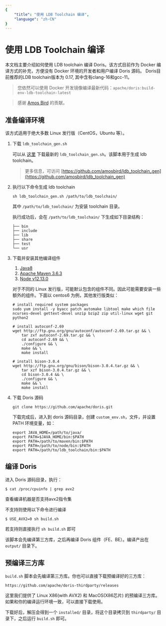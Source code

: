 ```yaml
---
{
    "title": "使用 LDB Toolchain 编译",
    "language": "zh-CN"
}
---
```


<!-- 
Licensed to the Apache Software Foundation (ASF) under one
or more contributor license agreements.  See the NOTICE file
distributed with this work for additional information
regarding copyright ownership.  The ASF licenses this file
to you under the Apache License, Version 2.0 (the
"License"); you may not use this file except in compliance
with the License.  You may obtain a copy of the License at

  http://www.apache.org/licenses/LICENSE-2.0

Unless required by applicable law or agreed to in writing,
software distributed under the License is distributed on an
"AS IS" BASIS, WITHOUT WARRANTIES OR CONDITIONS OF ANY
KIND, either express or implied.  See the License for the
specific language governing permissions and limitations
under the License.
-->

# 使用 LDB Toolchain 编译

本文档主要介绍如何使用 LDB toolchain 编译 Doris。该方式目前作为 Docker 编译方式的补充，方便没有 Docker 环境的开发者和用户编译 Doris 源码。
Doris目前推荐的LDB toolchain版本为 0.17, 其中含有clang-16和gcc-11。

> 您依然可以使用 Docker 开发镜像编译最新代码：`apache/doris:build-env-ldb-toolchain-latest`

> 感谢 [Amos Bird](https://github.com/amosbird) 的贡献。

## 准备编译环境

该方式适用于绝大多数 Linux 发行版（CentOS，Ubuntu 等）。

1. 下载 `ldb_toolchain_gen.sh`

   可以从 [这里](https://github.com/amosbird/ldb_toolchain_gen/releases) 下载最新的 `ldb_toolchain_gen.sh`。该脚本用于生成 ldb toolchain。

   > 更多信息，可访问 [https://github.com/amosbird/ldb_toolchain_gen](https://github.com/amosbird/ldb_toolchain_gen)

2. 执行以下命令生成 ldb toolchain

    ```
    sh ldb_toolchain_gen.sh /path/to/ldb_toolchain/
    ```

   其中 `/path/to/ldb_toolchain/` 为安装 toolchain 目录。

   执行成功后，会在 `/path/to/ldb_toolchain/` 下生成如下目录结构：

    ```
    ├── bin
    ├── include
    ├── lib
    ├── share
    ├── test
    └── usr
    ```

3. 下载并安装其他编译组件

    1. [Java8](https://doris-thirdparty-repo.bj.bcebos.com/thirdparty/jdk-8u131-linux-x64.tar.gz)
    2. [Apache Maven 3.6.3](https://doris-thirdparty-repo.bj.bcebos.com/thirdparty/apache-maven-3.6.3-bin.tar.gz)
    3. [Node v12.13.0](https://doris-thirdparty-repo.bj.bcebos.com/thirdparty/node-v12.13.0-linux-x64.tar.gz)

   对于不同的 Linux 发行版，可能默认包含的组件不同。因此可能需要安装一些额外的组件。下面以 centos6 为例，其他发行版类似：

    ```
    # install required system packages
    sudo yum install -y byacc patch automake libtool make which file ncurses-devel gettext-devel unzip bzip2 zip util-linux wget git python2
    
    # install autoconf-2.69
    wget http://ftp.gnu.org/gnu/autoconf/autoconf-2.69.tar.gz && \
        tar zxf autoconf-2.69.tar.gz && \
        cd autoconf-2.69 && \
        ./configure && \
        make && \
        make install
    
    # install bison-3.0.4
    wget http://ftp.gnu.org/gnu/bison/bison-3.0.4.tar.gz && \
        tar xzf bison-3.0.4.tar.gz && \
        cd bison-3.0.4 && \
        ./configure && \
        make && \
        make install
    ```

4. 下载 Doris 源码

    ```
    git clone https://github.com/apache/doris.git
    ```

   下载完成后，进入到 doris 源码目录，创建 `custom_env.sh`，文件，并设置 PATH 环境变量，如：

    ```
    export JAVA_HOME=/path/to/java/
    export PATH=$JAVA_HOME/bin:$PATH
    export PATH=/path/to/maven/bin:$PATH
    export PATH=/path/to/node/bin:$PATH
    export PATH=/path/to/ldb_toolchain/bin:$PATH
    ```

## 编译 Doris

进入 Doris 源码目录，执行：

```
$ cat /proc/cpuinfo | grep avx2
```

查看编译机器是否支持avx2指令集

不支持则使用以下命令进行编译

```
$ USE_AVX2=0 sh build.sh
```

若支持则直接执行 `sh build.sh` 即可

该脚本会先编译第三方库，之后再编译 Doris 组件（FE、BE）。编译产出在 `output/` 目录下。

## 预编译三方库

`build.sh` 脚本会先编译第三方库。你也可以直接下载预编译好的三方库：

`https://github.com/apache/doris-thirdparty/releases`

这里我们提供了 Linux X86(with AVX2) 和 MacOS(X86芯片) 的预编译三方库。如果和你的编译运行环境一致，可以直接下载使用。

下载好后，解压会得到一个 `installed/` 目录，将这个目录拷贝到 `thirdparty/` 目录下，之后运行 `build.sh` 即可。

